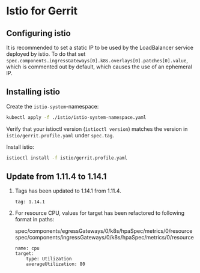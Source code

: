# Istio for Gerrit

## Configuring istio

It is recommended to set a static IP to be used by the LoadBalancer service
deployed by istio. To do that set
`spec.components.ingressGateways[0].k8s.overlays[0].patches[0].value`, which is
commented out by default, which causes the use of an ephemeral IP.

## Installing istio

Create the `istio-system`-namespace:

```sh
kubectl apply -f ./istio/istio-system-namespace.yaml
```

Verify that your istioctl version (`istioctl version`) matches the version in
`istio/gerrit.profile.yaml` under `spec.tag`.

Install istio:

```sh
istioctl install -f istio/gerrit.profile.yaml
```

## Update from 1.11.4 to 1.14.1

1. Tags has been updated to 1.14.1 from 1.11.4.

    ```
    tag: 1.14.1
    ```

2. For resource CPU, values for target has been refactored to following format in paths:

    spec/components/egressGateways/0/k8s/hpaSpec/metrics/0/resource
    spec/components/ingressGateways/0/k8s/hpaSpec/metrics/0/resource

    
    ```
    name: cpu
    target:
        type: Utilization
        averageUtilization: 80
    ```